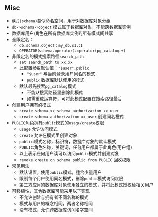 ## Misc
- `模式(schema)`类似命名空间，用于对数据库对象分组
- `db->schema->object` 模式属于数据库对象，不能跨数据库实例
- 数据库用户/角色在所有数据库实例的所有模式间共享
- 全限定名：
    - `db.schema.object`         : `my_db.s1.t1`
    - `OPERATOR(schema.operator)`: `operator(pg_catalog.+)`
- 非限定名的模式搜索路径`search_path`
    - `set search_path to xx,xx` 
    - 此配置参数默认值：`"$user",public`
        - `"$user"` 与当前登录用户同名的模式
        - `public`  数据库默认使用的模式
    - 默认最先搜索`pg_catalog`模式
        - 不能从搜索路径里删除此模式
        - 如需重载运算符，可将此模式配置在搜索路径最后
- 创建用户拥有的模式
    - `create schema xx_schema authorization xx_user`
    - `create schema authorization xx_user` 创建同名模式
- `PUBLIC`角色拥有`public`模式的`usage/create`权限
    - `usage`  允许访问模式
    - `create` 允许在模式里创建对象 
    - `public`:模式名称，标识符，数据库对象的默认模式 
    - `PUBLIC`:角色名称，关键词，任何用户都属于此角色(用户组) 
    - 以上表示任何用户读可以访问`public`模式并创建对象 
    - `revoke create on schema public from PUBLIC` 回收权限
- 常见用法
    - 默认设置，使用`public`模式，适合少量用户
    - 限制每个用户使用同名模式，删除`public`模式访问权限
    - 第三方应用的数据库对象使用独立的模式，并将此模式授权给相关用户
- 可移植性，其他数据库可能采用以下实现
    - 不允许创建与拥有者不同名称的模式
    - 模式与用户的概念相同，两者名称相同
    - 没有模式，允许跨数据库访问名字空间